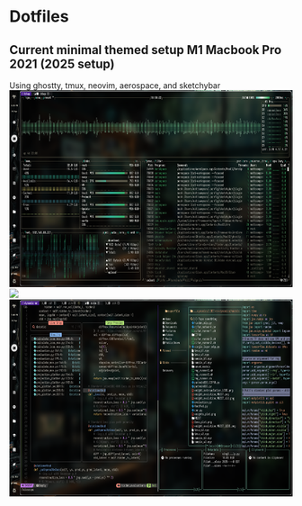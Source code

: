 # Dotfiles
## Current minimal themed setup M1 Macbook Pro 2021 (2025 setup)
Using ghostty, tmux, neovim, aerospace, and sketchybar
<img src="2025_s1.png" height="350"> 
<img src="2025_s2.png" height="350"> 
<img src="2025_s3.png" height="350"> 



